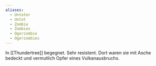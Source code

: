 ```yaml
---
aliases:
  - Untoter
  - Untot
  - Zombie
  - Zombies
  - Ogerzombie
  - Ogerzombies
---
```

In [[Thundertree]] begegnet. Sehr resistent. Dort waren sie mit Asche bedeckt und vermutlich Opfer eines Vulkanausbruchs.
